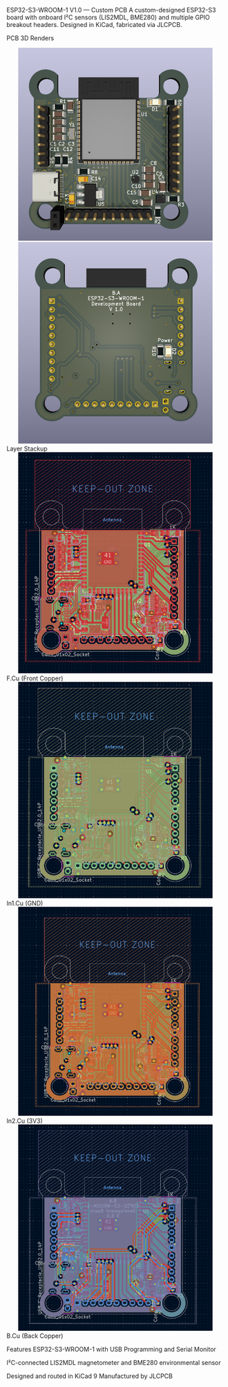 ESP32-S3-WROOM-1 V1.0 — Custom PCB
A custom-designed ESP32-S3 board with onboard I²C sensors (LIS2MDL, BME280) and multiple GPIO breakout headers. Designed in KiCad, fabricated via JLCPCB.

PCB 3D Renders
<div align="center"> <img src="assests/ESP32-S3-WROOM-1 V1.0/F.Cu Render.png" alt="Front Render" width="450"/> </div>
<div  align="center"> <img src="assests/ESP32-S3-WROOM-1 V1.0/B.Cu Render.png" alt="Back Render" width="450"/></div>
Layer Stackup
<div  align="center"> <img src="assests/ESP32-S3-WROOM-1 V1.0/F.CU.png" alt="Top Layer" width="450"/></div>
F.Cu (Front Copper)	
<div  align="center"> <img src="assests/ESP32-S3-WROOM-1 V1.0/In1.Cu(GND).png" alt="GND plane" width="450"/></div>
In1.Cu (GND)	
<div  align="center"> <img src="assests/ESP32-S3-WROOM-1 V1.0/In2.Cu(3V3).png" alt="3V3 plane" width="450"/></div>
In2.Cu (3V3)	
<div  align="center"> <img src="assests/ESP32-S3-WROOM-1 V1.0/B.Cu.png" alt="Bottom Layer" width="450"/></div>
B.Cu (Back Copper)	

Features
ESP32-S3-WROOM-1 with USB Programming and Serial Monitor

I²C-connected LIS2MDL magnetometer and BME280 environmental sensor

Designed and routed in KiCad 9
Manufactured by JLCPCB

